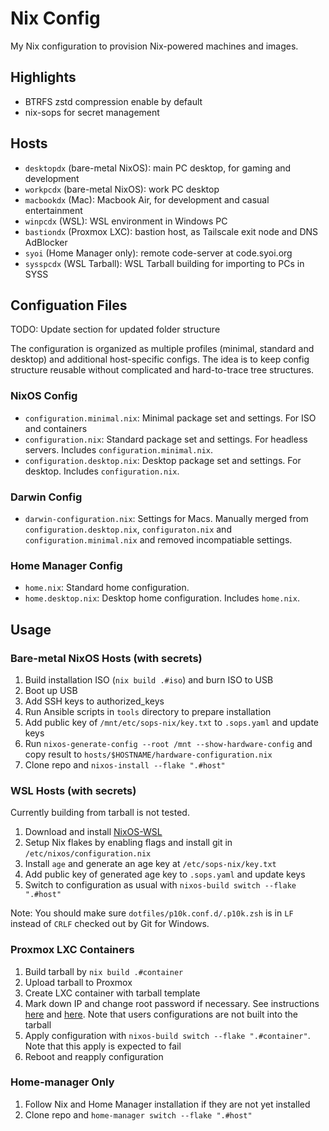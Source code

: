 # Nix Config

My Nix configuration to provision Nix-powered machines and images.

## Highlights

- BTRFS zstd compression enable by default
- nix-sops for secret management

## Hosts

- `desktopdx` (bare-metal NixOS): main PC desktop, for gaming and development
- `workpcdx` (bare-metal NixOS): work PC desktop
- `macbookdx` (Mac): Macbook Air, for development and casual entertainment
- `winpcdx` (WSL): WSL environment in Windows PC
- `bastiondx` (Proxmox LXC): bastion host, as Tailscale exit node and DNS AdBlocker
- `syoi` (Home Manager only): remote code-server at code.syoi.org
- `sysspcdx` (WSL Tarball): WSL Tarball building for importing to PCs in SYSS

## Configuation Files

TODO: Update section for updated folder structure

The configuration is organized as multiple profiles (minimal, standard and desktop) and additional host-specific
configs. The idea is to keep config structure reusable without complicated and hard-to-trace tree structures.

### NixOS Config

- `configuration.minimal.nix`: Minimal package set and settings. For ISO and containers
- `configuration.nix`: Standard package set and settings. For headless servers. Includes `configuration.minimal.nix`.
- `configuration.desktop.nix`: Desktop package set and settings. For desktop. Includes `configuration.nix`.

### Darwin Config

- `darwin-configuration.nix`: Settings for Macs. Manually merged from `configuration.desktop.nix`, `configuraton.nix` and `configuration.minimal.nix` and removed incompatiable settings.

### Home Manager Config

- `home.nix`: Standard home configuration.
- `home.desktop.nix`: Desktop home configuration. Includes `home.nix`.

## Usage

### Bare-metal NixOS Hosts (with secrets)

1. Build installation ISO (`nix build .#iso`) and burn ISO to USB
2. Boot up USB
3. Add SSH keys to authorized_keys
4. Run Ansible scripts in `tools` directory to prepare installation
5. Add public key of `/mnt/etc/sops-nix/key.txt` to `.sops.yaml` and update keys
6. Run `nixos-generate-config --root /mnt --show-hardware-config` and copy result to `hosts/$HOSTNAME/hardware-configuration.nix`
7. Clone repo and `nixos-install --flake ".#host"`

### WSL Hosts (with secrets)

Currently building from tarball is not tested.

1. Download and install [NixOS-WSL](https://nix-community.github.io/NixOS-WSL/install.html)
2. Setup Nix flakes by enabling flags and install git in `/etc/nixos/configuration.nix`
3. Install `age` and generate an age key at `/etc/sops-nix/key.txt`
4. Add public key of generated age key to `.sops.yaml` and update keys
5. Switch to configuration as usual with `nixos-build switch --flake ".#host"`

Note: You should make sure `dotfiles/p10k.conf.d/.p10k.zsh` is in `LF` instead
of `CRLF` checked out by Git for Windows.

### Proxmox LXC Containers

1. Build tarball by `nix build .#container`
2. Upload tarball to Proxmox
3. Create LXC container with tarball template
4. Mark down IP and change root password if necessary. See instructions [here](https://www.reddit.com/r/NixOS/comments/1aw9k9v/default_username_password_for_nixos_lxc_on_proxmox/) and [here](https://nixos.wiki/wiki/Proxmox_Linux_Container#Entering_into_container_by_pct_enter). Note that users configurations are not built into the tarball
5. Apply configuration with `nixos-build switch --flake ".#container"`. Note that this apply is expected to fail
6. Reboot and reapply configuration

### Home-manager Only

1. Follow Nix and Home Manager installation if they are not yet installed
2. Clone repo and `home-manager switch --flake ".#host"`
